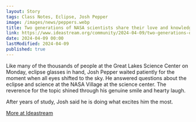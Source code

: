 ```yaml
---
layout: Story
tags: Class Notes, Eclipse, Josh Pepper
image: /images/news/peppers.webp
title: Two generations of NASA scientists share their love and knowledge during eclipse
link: https://www.ideastream.org/community/2024-04-09/two-generations-of-nasa-scientists-share-their-love-and-their-knowledge-during-eclipse
date: 2024-04-09 00:00
lastModified: 2024-04-09
published: true
---
```


Like many of the thousands of people at the Great Lakes Science Center on Monday, eclipse glasses in hand, Josh Pepper waited patiently for the moment when all eyes shifted to the sky. He answered questions about the eclipse and science at the NASA Village at the science center. The reverence for the topic shined through his genuine smile and hearty laugh.

After years of study, Josh said he is doing what excites him the most.

[More at Ideastream](https://www.ideastream.org/community/2024-04-09/two-generations-of-nasa-scientists-share-their-love-and-their-knowledge-during-eclipse)
